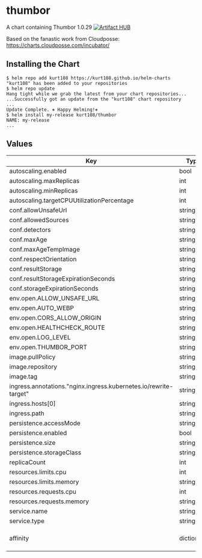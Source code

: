 # thumbor

A chart containing Thumbor
1.0.29
[![Artifact HUB](https://img.shields.io/endpoint?url=https://artifacthub.io/badge/repository/kurt108)](https://artifacthub.io/packages/search?repo=kurt108)


Based on the fanastic work from Cloudposse: https://charts.cloudposse.com/incubator/

## Installing the Chart

```console
$ helm repo add kurt108 https://kurt108.github.io/helm-charts
"kurt108" has been added to your repositories
$ helm repo update
Hang tight while we grab the latest from your chart repositories...
...Successfully got an update from the "kurt108" chart repository
...
Update Complete. ⎈ Happy Helming!⎈
$ helm install my-release kurt108/thumbor
NAME: my-release
...
```

## Values

| Key | Type | Default | Description |
|-----|------|---------|-------------|
| autoscaling.enabled | bool | `false` |  |
| autoscaling.maxReplicas | int | `1` |  |
| autoscaling.minReplicas | int | `1` |  |
| autoscaling.targetCPUUtilizationPercentage | int | `80` |  |
| conf.allowUnsafeUrl | string | `"True"` |  |
| conf.allowedSources | string | `"'http://domain_or_wildcard', 'comma_seperated'"` |  |
| conf.detectors | string | `""` |  |
| conf.maxAge | string | `"259200"` |  |
| conf.maxAgeTempImage | string | `"60"` |  |
| conf.respectOrientation | string | `"False"` |  |
| conf.resultStorage | string | `"'thumbor.result_storages.file_storage'"` |  |
| conf.resultStorageExpirationSeconds | string | `"86400"` |  |
| conf.storageExpirationSeconds | string | `"86400"` |  |
| env.open.ALLOW_UNSAFE_URL | string | `"True"` |  |
| env.open.AUTO_WEBP | string | `"True"` |  |
| env.open.CORS_ALLOW_ORIGIN | string | `"*"` |  |
| env.open.HEALTHCHECK_ROUTE | string | `"/healthcheck"` |  |
| env.open.LOG_LEVEL | string | `"error"` |  |
| env.open.THUMBOR_PORT | string | `"80"` |  |
| image.pullPolicy | string | `"IfNotPresent"` |  |
| image.repository | string | `"registry.hub.docker.com/minimalcompact/thumbor"` |  |
| image.tag | string | `"6.7.5"` |  |
| ingress.annotations."nginx.ingress.kubernetes.io/rewrite-target" | string | `"/$2"` |  |
| ingress.hosts[0] | string | `"thumbor.domain"` |  |
| ingress.path | string | `"/scale(/|$)(.*)"` |  |
| persistence.accessMode | string | `"ReadWriteOnce"` |  |
| persistence.enabled | bool | `false` |  |
| persistence.size | string | `"8Gi"` |  |
| persistence.storageClass | string | `"generic"` |  |
| replicaCount | int | `1` |  |
| resources.limits.cpu | int | `1` |  |
| resources.limits.memory | string | `"1Gi"` |  |
| resources.requests.cpu | int | `1` |  |
| resources.requests.memory | string | `"512Mi"` |  |
| service.name | string | `"thumbor"` |  |
| service.type | string | `"ClusterIP"` |  |
| affinity | dictionary | `{}` | Affinity for pod assignment |
